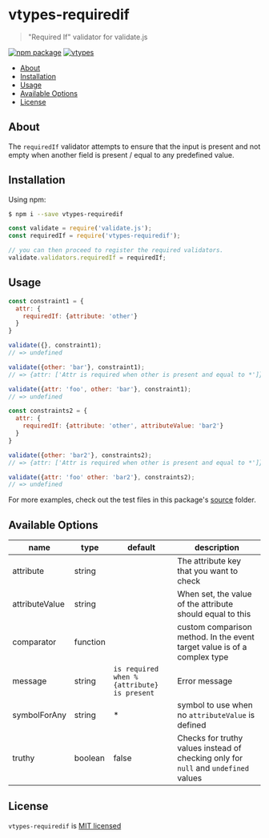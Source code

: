 # vtypes-requiredif

> "Required If" validator for validate.js

[![npm package][npm-badge]][npm-link]
[![vtypes][vtypes-badge]][repository]

- [About](#about)
- [Installation](#installation)
- [Usage](#usage)
- [Available Options](#available-options)
- [License](#license)

## About

The `requiredIf` validator attempts to ensure that the input is present
and not empty when another field is present / equal to any predefined value.

## Installation

Using npm:

```sh
$ npm i --save vtypes-requiredif
```

```js
const validate = require('validate.js');
const requiredIf = require('vtypes-requiredif');

// you can then proceed to register the required validators.
validate.validators.requiredIf = requiredIf;
```

## Usage

```js
const constraint1 = {
  attr: {
    requiredIf: {attribute: 'other'}
  }
}

validate({}, constraint1);
// => undefined

validate({other: 'bar'}, constraint1);
// => {attr: ['Attr is required when other is present and equal to *']}

validate({attr: 'foo', other: 'bar'}, constraint1);
// => undefined

const constraints2 = {
  attr: {
    requiredIf: {attribute: 'other', attributeValue: 'bar2'}
  }
}

validate({other: 'bar2'}, constraints2);
// => {attr: ['Attr is required when other is present and equal to *']}

validate({attr: 'foo' other: 'bar2'}, constraints2);
// => undefined
```

For more examples, check out the test files in this package's [source][src] folder.

## Available Options

| name           | type     | default                                    | description                                                                         |
| -------------- | -------- | ------------------------------------------ | ----------------------------------------------------------------------------------- |
| attribute      | string   |                                            | The attribute key that you want to check                                            |
| attributeValue | string   |                                            | When set, the value of the attribute should equal to this                           |
| comparator     | function |                                            | custom comparison method. In the event target value is of a complex type            |
| message        | string   | `is required when %{attribute} is present` | Error message                                                                       |
| symbolForAny   | string   | *                                          | symbol to use when no `attributeValue` is defined                                   |
| truthy         | boolean  | false                                      | Checks for truthy values instead of checking only for `null` and `undefined` values |

## License

`vtypes-requiredif` is [MIT licensed][license]

[npm-badge]: https://img.shields.io/npm/v/vtypes-requiredif.svg?style=flat-square
[npm-link]: https://www.npmjs.com/package/vtypes-requiredif
[repository]: https://github.com/yeojz/vtypes
[vtypes-badge]: https://img.shields.io/badge/vtypes-repo-blue.svg?style=flat-square
[license]: https://github.com/yeojz/vtypes/blob/master/LICENSE
[src]: https://github.com/yeojz/vtypes/tree/master/packages/vtypes-requiredif/src
